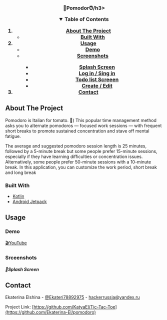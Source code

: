 

<!-- PROJECT LOGO -->
<p>
  <h3 align="center">🎯Pomodor⏰/h3>
</p>



<!-- TABLE OF CONTENTS -->
<details open="open">
  <summary>Table of Contents</summary>
  <ol>
    <li>
      <a href="#about-the-project">About The Project</a>
      <ul>
        <li><a href="#built-with">Built With</a></li>
      </ul>
    </li>
    <li>
      <a href="#usage">Usage</a>
      <ul>
        <li><a href="#demo">Demo</a></li>
        <li><a href="#srceenshots">Screenshots</a></li>
        <ul>
          <li><a href="#splash-screen">Splash Screen</a></li>
          <li><a href="#log-in--sing-in">Log in / Sing in</a></li>
          <li><a href="#todo-list-screeen">Todo list Screeen</a></li>
          <li><a href="https://github.com/Ekaterina-El/doit/blob/master/README.md#create--edit">Create / Edit</a></li>
        </ul>
      </ul>
    </li>
    <li><a href="#contact">Contact</a></li>
  </ol>
</details>



<!-- ABOUT THE PROJECT -->
## About The Project
Pomodoro is Italian for tomato. 🍅) This popular time management method asks you to alternate pomodoros — focused work sessions — with frequent short breaks to promote sustained concentration and stave off mental fatigue.

The average and suggested pomodoro session length is 25 minutes, followed by a 5-minute break but some people prefer 15-minute sessions, especially if they have learning difficulties or concentration issues. Alternatively, some people prefer 50-minute sessions with a 10-minute break.
In this application, you can customize the work period, short break and long break



### Built With

* [Kotlin](https://kotlinlang.org/)
* [Android Jetpack](https://developer.android.com/jetpack)


<!-- USAGE EXAMPLES -->
## Usage

### Demo
[🎬YouTube](https://www.youtube.com/watch?v=Qo6dEDRufZg)

### Srceenshots



##### 📌Splash Screen



<!-- CONTACT -->
## Contact

Ekaterina Elshina - [@Ekateri78892975](https://twitter.com/Ekateri78892975) - hackerrussia@yandex.ru

Project Link: [https://github.com/KatyaEl/Tic-Tac-Toe](https://github.com/Ekaterina-El/pomodoro)


